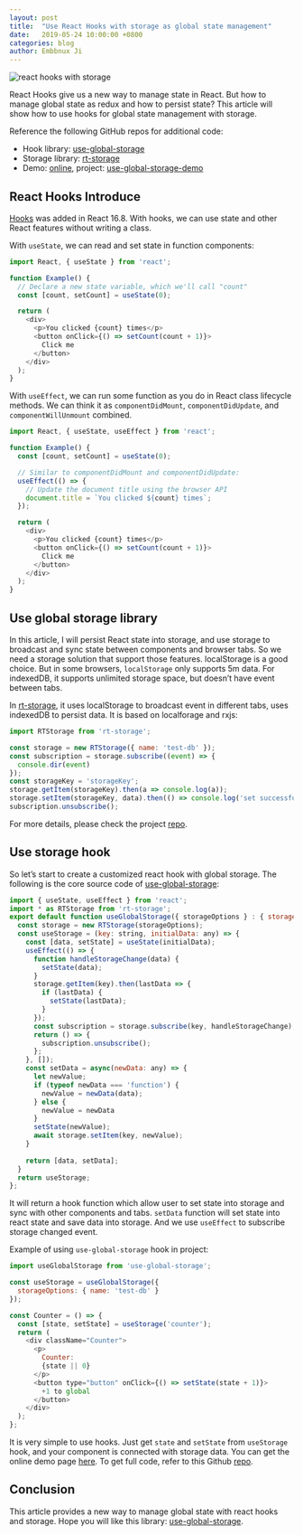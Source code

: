 ```yaml
---
layout: post
title:  "Use React Hooks with storage as global state management"
date:   2019-05-24 10:00:00 +0800
categories: blog
author: Embbnux Ji
---
```


![react hooks with storage](https://cdn-images-1.medium.com/max/800/1*b9_KoH-ShP-JQROsrQANjw.png)

React Hooks give us a new way to manage state in React. But how to manage global state as redux and how to persist state? This article will show how to use hooks for global state management with storage.

Reference the following GitHub repos for additional code:

* Hook library: [use-global-storage](https://github.com/embbnux/use-global-storage)
* Storage library: [rt-storage](https://github.com/embbnux/rt-storage)
* Demo: [online](https://embbnux.github.io/use-global-storage-demo/), project: [use-global-storage-demo](https://github.com/embbnux/use-global-storage-demo)

## React Hooks Introduce

[Hooks](https://reactjs.org/docs/hooks-intro.html) was added in React 16.8. With hooks, we can use state and other React features without writing a class.

With `useState`, we can read and set state in function components:

```js
import React, { useState } from 'react';

function Example() {
  // Declare a new state variable, which we'll call "count"
  const [count, setCount] = useState(0);

  return (
    <div>
      <p>You clicked {count} times</p>
      <button onClick={() => setCount(count + 1)}>
        Click me
      </button>
    </div>
  );
}

```

With `useEffect`, we can run some function as you do in React class lifecycle methods. We can think it as `componentDidMount`, `componentDidUpdate`, and `componentWillUnmount` combined.

```js
import React, { useState, useEffect } from 'react';

function Example() {
  const [count, setCount] = useState(0);

  // Similar to componentDidMount and componentDidUpdate:
  useEffect(() => {
    // Update the document title using the browser API
    document.title = `You clicked ${count} times`;
  });

  return (
    <div>
      <p>You clicked {count} times</p>
      <button onClick={() => setCount(count + 1)}>
        Click me
      </button>
    </div>
  );
}
```

## Use global storage library

In this article, I will persist React state into storage, and use storage to broadcast and sync state between components and browser tabs. So we need a storage solution that support those features. localStorage is a good choice. But in some browsers, `localStorage` only supports 5m data. For indexedDB, it supports unlimited storage space, but doesn’t have event between tabs.

In [rt-storage](https://github.com/embbnux/rt-storage), it uses localStorage to broadcast event in different tabs, uses indexedDB to persist data. It is based on localforage and rxjs:

```js
import RTStorage from 'rt-storage';

const storage = new RTStorage({ name: 'test-db' });
const subscription = storage.subscribe((event) => {
  console.dir(event)
});
const storageKey = 'storageKey';
storage.getItem(storageKey).then(a => console.log(a));
storage.setItem(storageKey, data).then(() => console.log('set successfully'));
subscription.unsubscribe();
```

For more details, please check the project [repo](https://github.com/embbnux/rt-storage).

## Use storage hook

So let’s start to create a customized react hook with global storage. The following is the core source code of [use-global-storage](https://github.com/embbnux/use-global-storage):

```js
import { useState, useEffect } from 'react';
import * as RTStorage from 'rt-storage';
export default function useGlobalStorage({ storageOptions } : { storageOptions: any }) {
  const storage = new RTStorage(storageOptions);
  const useStorage = (key: string, initialData: any) => {
    const [data, setState] = useState(initialData);
    useEffect(() => {
      function handleStorageChange(data) {
        setState(data);
      }
      storage.getItem(key).then(lastData => {
        if (lastData) {
          setState(lastData);
        }
      });
      const subscription = storage.subscribe(key, handleStorageChange);
      return () => {
        subscription.unsubscribe();
      };
    }, []);
    const setData = async(newData: any) => {
      let newValue;
      if (typeof newData === 'function') {
        newValue = newData(data);
      } else {
        newValue = newData
      }
      setState(newValue);
      await storage.setItem(key, newValue);
    }
  
    return [data, setData];
  }
  return useStorage;
};
```

It will return a hook function which allow user to set state into storage and sync with other components and tabs. `setData` function will set state into react state and save data into storage. And we use `useEffect` to subscribe storage changed event.

Example of using `use-global-storage` hook in project:

```js
import useGlobalStorage from 'use-global-storage';

const useStorage = useGlobalStorage({
  storageOptions: { name: 'test-db' }
});

const Counter = () => {
  const [state, setState] = useStorage('counter');
  return (
    <div className="Counter">
      <p>
        Counter:
        {state || 0}
      </p>
      <button type="button" onClick={() => setState(state + 1)}>
        +1 to global
      </button>
    </div>
  );
};
```

It is very simple to use hooks. Just get `state` and `setState` from `useStorage` hook, and your component is connected with storage data. You can get the online demo page [here](https://embbnux.github.io/use-global-storage-demo/). To get full code, refer to this Github [repo](https://github.com/embbnux/use-global-storage-demo).

## Conclusion

This article provides a new way to manage global state with react hooks and storage. Hope you will like this library: [use-global-storage](https://github.com/embbnux/use-global-storage).
